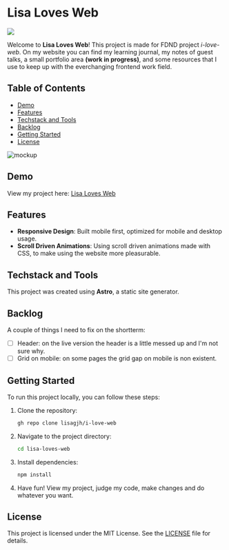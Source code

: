 # Lisa Loves Web
<img src="https://img.shields.io/badge/Astro-0C1222?style=for-the-badge&logo=astro&logoColor=FDFDFE" />

Welcome to **Lisa Loves Web**! This project is made for FDND project _i-love-web_. On my website you can find my learning journal, my notes of guest talks, a small portfolio area **(work in progress)**, and some resources that I use to keep up with the everchanging frontend work field.

## Table of Contents
- [Demo](#demo)
- [Features](#features)
- [Techstack and Tools](#techstack-and-tools)
- [Backlog](#backlog)
- [Getting Started](#getting-started)
- [License](#license)

![mockup](https://github.com/user-attachments/assets/2be72e44-bc48-4c7e-9b01-baf80df8574e)


## Demo
View my project here: [Lisa Loves Web](https://lisa-loves-web.vercel.app/)

## Features
- **Responsive Design**: Built mobile first, optimized for mobile and desktop usage.
- **Scroll Driven Animations**: Using scroll driven animations made with CSS, to make using the website more pleasurable.

## Techstack and Tools
This project was created using **Astro**, a static site generator.

## Backlog

A couple of things I need to fix on the shortterm:
- [ ] Header: on the live version the header is a little messed up and I'm not sure why.
- [ ] Grid on mobile: on some pages the grid gap on mobile is non existent.

## Getting Started
To run this project locally, you can follow these steps:

1. Clone the repository:
   ```bash
   gh repo clone lisagjh/i-love-web
   ```
2. Navigate to the project directory:
   ```bash
   cd lisa-loves-web
   ```
3. Install dependencies:
   ```bash
   npm install
   ```
4. Have fun! View my project, judge my code, make changes and do whatever you want.

## License
This project is licensed under the MIT License. See the [LICENSE](LICENSE) file for details.
